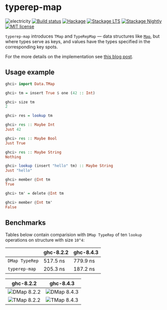 # typerep-map

![electricity](https://user-images.githubusercontent.com/8126674/44323413-788dd700-a484-11e8-842e-f224cfaa4206.png)
[![Build status](https://img.shields.io/travis/kowainik/typerep-map.svg?logo=travis)](https://travis-ci.org/kowainik/typerep-map)
[![Hackage](https://img.shields.io/hackage/v/typerep-map.svg?logo=haskell)](https://hackage.haskell.org/package/typerep-map)
[![Stackage LTS](http://stackage.org/package/typerep-map/badge/lts)](http://stackage.org/lts/package/typerep-map)
[![Stackage Nightly](http://stackage.org/package/typerep-map/badge/nightly)](http://stackage.org/nightly/package/typerep-map)
[![MIT license](https://img.shields.io/badge/license-MIT-blue.svg)](https://github.com/vrom911/typerep-map/blob/master/LICENSE)

`typerep-map` introduces `TMap` and `TypeRepMap` — data structures like [`Map`](http://hackage.haskell.org/package/containers-0.6.0.1/docs/Data-Map-Lazy.html#t:Map), but where types serve as keys, and values have the types specified in the corresponding key spots.

For the more details on the implementation see [this blog post](https://kowainik.github.io/posts/2018-07-11-typerep-map-step-by-step).

## Usage example

```haskell
ghci> import Data.TMap

ghci> tm = insert True $ one (42 :: Int)

ghci> size tm
2

ghci> res = lookup tm

ghci> res :: Maybe Int
Just 42

ghci> res :: Maybe Bool
Just True

ghci> res :: Maybe String
Nothing

ghci> lookup (insert "hello" tm) :: Maybe String
Just "hello"

ghci> member @Int tm
True

ghci> tm' = delete @Int tm

ghci> member @Int tm'
False
```

## Benchmarks

Tables below contain comparision with `DMap TypeRep` of ten `lookup` operations
on structure with size `10^4`:

|                | ghc-8.2.2 | ghc-8.4.3 |
|----------------|-----------|-----------|
| `DMap TypeRep` | 517.5 ns  | 779.9 ns  |
| `typerep-map`  | 205.3 ns  | 187.2 ns  |

 ghc-8.2.2 |  ghc-8.4.3
:---------:|:-----------:
![DMap 8.2.2](https://user-images.githubusercontent.com/4276606/42495129-c700f21e-8454-11e8-98b4-ba080259c712.png) | ![DMap 8.4.3](https://user-images.githubusercontent.com/4276606/42495168-ebb1d13c-8454-11e8-9d17-f6da29d2169a.png)
![TMap 8.2.2](https://user-images.githubusercontent.com/4276606/42494935-3a352d96-8454-11e8-985e-ebc77cc51ca0.png) | ![TMap 8.4.3](https://user-images.githubusercontent.com/4276606/42495147-d884bdf4-8454-11e8-887f-9815fd2b8d68.png)
